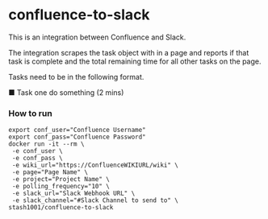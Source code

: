 # confluence-to-slack #

This is an integration between Confluence and Slack.

The integration scrapes the task object with in a page and reports if that task is complete and the total remaining time for all other tasks on the page.

Tasks need to be in the following format.

■ Task one do something (2 mins)


### How to run ###
```
export conf_user="Confluence Username"
export conf_pass="Confluence Password"
docker run -it --rm \
 -e conf_user \
 -e conf_pass \
 -e wiki_url="https://ConfluenceWIKIURL/wiki" \
 -e page="Page Name" \
 -e project="Project Name" \
 -e polling_frequency="10" \
 -e slack_url="Slack Webhook URL" \
 -e slack_channel="#Slack Channel to send to" \
stash1001/confluence-to-slack
```